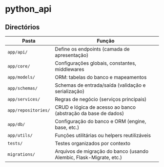 # python_api

## Directórios
|Pasta|Função|
|-|-|
|`app/api/`|	Define os endpoints (camada de apresentação)|
|`app/core/`|	Configurações globais, constantes, middlewares|
|`app/models/`|	ORM: tabelas do banco e mapeamentos|
|`app/schemas/`|	Schemas de entrada/saída (validação e serialização)|
|`app/services/`|	Regras de negócio (serviços principais)|
|`app/repositories/`|	CRUD e lógica de acesso ao banco (abstração da base de dados)|
|`app/db/`|	Configuração do banco e ORM (engine, base, etc.)|
|`app/utils/`|	Funções utilitárias ou helpers reutilizáveis|
|`tests/`|	Testes organizados por contexto|
|`migrations/`|	Arquivos de migração do banco (usando Alembic, Flask-Migrate, etc.)|
